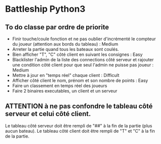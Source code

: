 # Battleship Python3

## To do classe par ordre de priorite
- Finir touche/coule fonction et ne pas oublier d'incrémenté le compteur du joueur (attention aux bords du tableau) : Medium
- Arreter la partie quand tous les bateaux sont coulés.
- Bien afficher "T", "C" côté client en suivant les consignes : Easy
- Blacklister l'admin de la liste des connections côté serveur et rajouter une condition côté client pour que seul l'admin ne puisse pas joueur : Medium
- Mettre à jour en "temps réel" chaque client : Difficult
- Afficher côté client le nom, prénom et son nombre de points : Easy
- Faire un classement en temps réel des joueurs
- Faire 2 binaires executables, un client et un serveur

## ATTENTION à ne pas confondre le tableau côté serveur et celui côté client. 
Le tableau côté serveur doit être rempli de "##" à la fin de la partie (plus aucun bateau).
Le tableau côté client doit être rempli de "T" et "C" à la fin de la partie.
